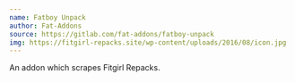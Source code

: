 ```yaml
---
name: Fatboy Unpack
author: Fat-Addons
source: https://gitlab.com/fat-addons/fatboy-unpack
img: https://fitgirl-repacks.site/wp-content/uploads/2016/08/icon.jpg
---
```


An addon which scrapes Fitgirl Repacks.
